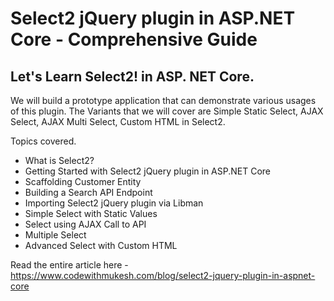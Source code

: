# Select2 jQuery plugin in ASP.NET Core - Comprehensive Guide

## Let's Learn Select2! in ASP. NET Core.

We will build a prototype application that can demonstrate various usages of this plugin. The Variants that we will cover are Simple Static Select, AJAX Select, AJAX Multi Select, Custom HTML in Select2. 

Topics covered.

- What is Select2?
- Getting Started with Select2 jQuery plugin in ASP.NET Core
- Scaffolding Customer Entity
- Building a Search API Endpoint
- Importing Select2 jQuery plugin via Libman
- Simple Select with Static Values
- Select using AJAX Call to API
- Multiple Select
- Advanced Select with Custom HTML

Read the entire article here - 
https://www.codewithmukesh.com/blog/select2-jquery-plugin-in-aspnet-core
